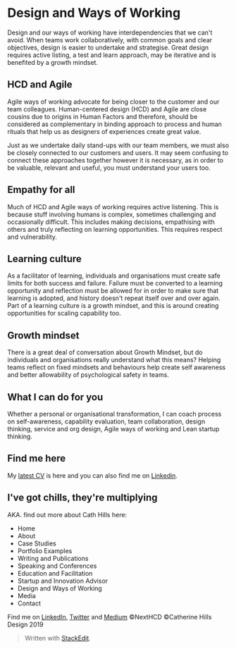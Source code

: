 ﻿

# Design and Ways of Working
Design and our ways of working have interdependencies that we can't avoid. When teams work collaboratively, with common goals and clear objectives, design is easier to undertake and strategise. Great design requires active listing, a test and learn approach, may be iterative and is benefited by a growth mindset. 

## HCD and Agile 
Agile ways of working advocate for being closer to the customer and our team colleagues. Human-centered design (HCD) and Agile are close cousins due to origins in Human Factors and therefore, should be considered as complementary in binding approach to process and human rituals that help us as designers of experiences create great value. 

Just as we undertake daily stand-ups with our team members, we must also be closely connected to our customers and users. It may seem confusing to connect these approaches together however it is necessary, as in order to be valuable, relevant and useful, you must understand your users too. 

## Empathy for all
Much of HCD and Agile ways of working requires active listening. This is because stuff involving humans is complex, sometimes challenging and occasionally difficult. This includes making decisions, empathising with others and truly reflecting on learning opportunities. This requires respect and vulnerability. 

## Learning culture
As a facilitator of learning, individuals and organisations must create safe limits for both success and failure. Failure must be converted to a learning opportunity and reflection must be allowed for in order to make sure that learning is adopted, and history doesn't repeat itself over and over again. Part of a learning culture is a growth mindset, and this is around creating opportunities for scaling capability too. 

## Growth mindset
There is a great deal of conversation about Growth Mindset, but do individuals and organisations really understand what this means? Helping teams reflect on fixed mindsets and behaviours help create self awareness and better allowability of psychological safety in teams. 

## What I can do for you

Whether a personal or organisational transformation, I can coach process on self-awareness, capability evaluation, team collaboration, design thinking, service and org design, Agile ways of working and Lean startup thinking. 

## Find me here

My [latest CV](https://www.visualcv.com/catherine-hills/) is here and you can also find me on [Linkedin](https://www.linkedin.com/in/catherine-hills-96a1b515/).



## I've got chills, they're multiplying
AKA. find out more about Cath Hills here:
 - Home
 - About
 - Case Studies 
 - Portfolio Examples 
 - Writing and Publications
 - Speaking and Conferences
 - Education and Facilitation
 - Startup and Innovation Advisor
 - Design and Ways of Working
 - Media
 - Contact


Find me on [LinkedIn](https://www.linkedin.com/in/catherine-hills-96a1b515/), [Twitter](https://twitter.com/daughterofbev) and [Medium](https://medium.com/@daughterofbev) 
©NextHCD ©Catherine Hills Design 2019


> Written with [StackEdit](https://stackedit.io/).

